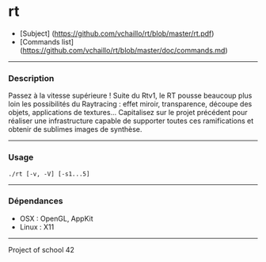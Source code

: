 rt
===

* [Subject] (https://github.com/vchaillo/rt/blob/master/rt.pdf)
* [Commands list] (https://github.com/vchaillo/rt/blob/master/doc/commands.md)

***************
### Description

Passez à la vitesse supérieure ! Suite du Rtv1, le RT pousse beaucoup plus loin les possibilités du Raytracing : effet miroir, transparence, découpe des objets, applications de textures... Capitalisez sur le projet précédent pour réaliser une infrastructure capable de supporter toutes ces ramifications et obtenir de sublimes images de synthèse.

*********
### Usage

```
./rt [-v, -V] [-s1...5]
```

***************
### Dépendances

* OSX : OpenGL, AppKit
* Linux : X11

********************
Project of school 42
